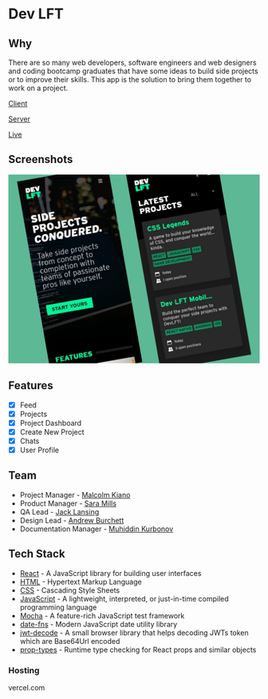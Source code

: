 # Dev LFT

## Why

There are so many web developers, software engineers and web designers and coding bootcamp graduates that have some ideas to build side projects or to improve their skills. This app is the solution to bring them together to work on a project.

[Client](https://github.com/thinkful-ei-macaw/dev-lft)

[Server](https://github.com/thinkful-ei-macaw/dev-lft-api)

[Live](https://www.devlft.com)

## Screenshots

![Landing page and projects page](./public/screens.png)

## Features

- [x] Feed
- [x] Projects
- [x] Project Dashboard
- [x] Create New Project
- [x] Chats
- [x] User Profile

## Team

- Project Manager - [Malcolm Kiano](https://github.com/malcolmkiano)
- Product Manager - [Sara Mills](https://github.com/Saraquail)
- QA Lead - [Jack Lansing](https://github.com/jacklansing)
- Design Lead - [Andrew Burchett](https://github.com/atwb21786)
- Documentation Manager - [Muhiddin Kurbonov](https://github.com/muhiddinsgithub)

## Tech Stack

- [React](https://reactjs.org/) - A JavaScript library for building user interfaces
- [HTML](https://developer.mozilla.org/en-US/docs/Web/HTML) - Hypertext Markup Language
- [CSS](https://www.w3.org/Style/CSS/Overview.en.html) - Cascading Style Sheets
- [JavaScript](https://developer.mozilla.org/en-US/docs/Web/JavaScript) - A lightweight, interpreted, or just-in-time compiled programming language
- [Mocha](https://mochajs.org/) - A feature-rich JavaScript test framework
- [date-fns](https://date-fns.org/) - Modern JavaScript date utility library
- [jwt-decode](https://www.npmjs.com/package/jwt-decode) - A small browser library that helps decoding JWTs token which are Base64Url encoded
- [prop-types](https://www.npmjs.com/package/prop-types) - Runtime type checking for React props and similar objects

### Hosting

vercel.com
